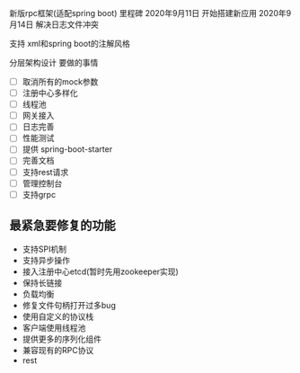 新版rpc框架(适配spring boot)
里程碑
2020年9月11日 开始搭建新应用
2020年9月14日 解决日志文件冲突

支持 xml和spring boot的注解风格

分层架构设计
要做的事情
- [ ] 取消所有的mock参数
- [ ] 注册中心多样化
- [ ] 线程池
- [ ] 网关接入
- [ ] 日志完善
- [ ] 性能测试
- [ ] 提供 spring-boot-starter 
- [ ] 完善文档
- [ ] 支持rest请求
- [ ] 管理控制台
- [ ] 支持grpc

## 最紧急要修复的功能

- 支持SPI机制 
- 支持异步操作
- 接入注册中心etcd(暂时先用zookeeper实现)
- 保持长链接
- 负载均衡
- 修复文件句柄打开过多bug
- 使用自定义的协议栈
- 客户端使用线程池
- 提供更多的序列化组件
- 兼容现有的RPC协议
- rest


